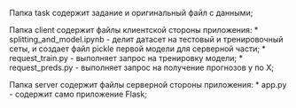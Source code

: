 Папка task содержит задание и оригинальный файл с данными;

Папка client содержит файлы клиентской стороны приложения:
    * splitting_and_model.ipynb - делит датасет на тестовый и тренировочный сеты, и создает файл pickle первой модели для серверной части;
    * request_train.py - выполняет запрос на тренировку модели;
    * request_preds.py - выполняет запрос на получение прогнозов y по X;
    
Папка server содержит файлы серверной стороны приложения:
    * app.py - содержит само приложение Flask;
